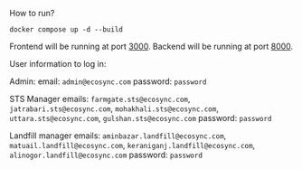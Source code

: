 How to run?

```
docker compose up -d --build
```
Frontend will be running at port [3000](http://localhost:3000).
Backend will be running at port [8000](http://localhost:8000/ping).


User information to log in:

Admin:
email: ```admin@ecosync.com```
password: ```password```

STS Manager emails:
```farmgate.sts@ecosync.com```, ```jatrabari.sts@ecosync.com```, ```mohakhali.sts@ecosync.com```, ```uttara.sts@ecosync.com```, ```gulshan.sts@ecosync.com```
password: ```password```

Landfill manager emails:
```aminbazar.landfill@ecosync.com```, ```matuail.landfill@ecosync.com```, ```keraniganj.landfill@ecosync.com```, ```alinogor.landfill@ecosync.com```
password: ```password```
